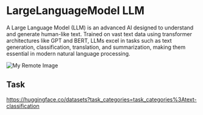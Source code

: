 # LargeLanguageModel LLM
A Large Language Model (LLM) is an advanced AI designed to understand and generate human-like text. Trained on vast text data using transformer architectures like GPT and BERT, LLMs excel in tasks such as text generation, classification, translation, and summarization, making them essential in modern natural language processing.


![My Remote Image](https://opendatascience.com/wp-content/uploads/2023/08/Shutterstock_2298186725.jpg)

## Task
https://huggingface.co/datasets?task_categories=task_categories%3Atext-classification
